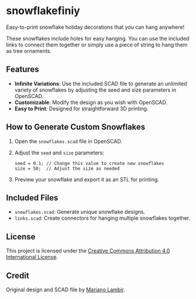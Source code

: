 # snowflakefiniy

Easy-to-print snowflake holiday decorations that you can hang anywhere!

These snowflakes include holes for easy hanging. You can use the included links to connect them together or simply use a piece of string to hang them as tree ornaments.

## Features

- **Infinite Variations**: Use the included SCAD file to generate an unlimited variety of snowflakes by adjusting the seed and size parameters in OpenSCAD.
- **Customizable**: Modify the design as you wish with OpenSCAD.
- **Easy to Print**: Designed for straightforward 3D printing.

## How to Generate Custom Snowflakes

1. Open the `snowflakes.scad` file in OpenSCAD.
2. Adjust the `seed` and `size` parameters:

   ```
   seed = 0.1; // Change this value to create new snowflakes
   size = 50;  // Adjust the size as needed
   ```

3. Preview your snowflake and export it as an STL for printing.

## Included Files

- `snowflakes.scad`: Generate unique snowflake designs.
- `links.scad`: Create connectors for hanging multiple snowflakes together.

## License

This project is licensed under the [Creative Commons Attribution 4.0 International License](https://creativecommons.org/licenses/by/4.0/).

## Credit

Original design and SCAD file by [Mariano Lambir](https://www.printables.com/model/91770-infinite-snowflakes).
